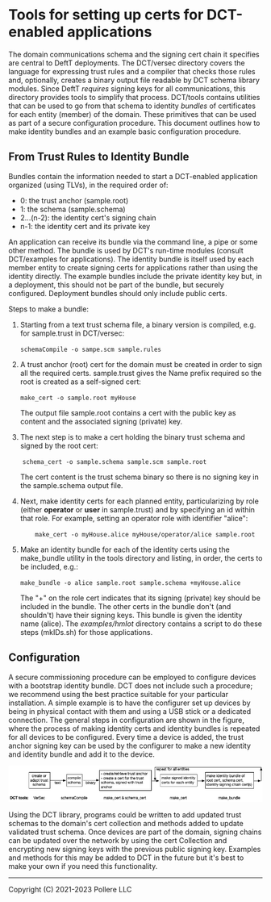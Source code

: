 # Tools for setting up certs for DCT-enabled applications

The domain communications schema and the signing cert chain it specifies are central to DeftT deployments. The DCT/versec directory covers the language for expressing trust rules and a compiler that checks those rules and, optionally, creates a binary output file readable by DCT schema library modules. Since DeftT *requires* signing keys for all communications, this directory provides tools to simplify that process. DCT/tools contains utilities that can be used to go from that schema to identity *bundles* of certificates for each entity (member) of the domain. These primitives that can be used as part of a secure configuration procedure. This document outlines how to make identity bundles and an example basic configuration procedure.

## From Trust Rules to Identity Bundle

Bundles contain the information needed to start a DCT-enabled application organized (using TLVs), in the required order of:

- 0: the trust anchor (sample.root)
- 1: the schema (sample.schema)
- 2...(n-2): the identity cert's signing chain
- n-1: the identity cert and its private key

An application can receive its bundle via the command line, a pipe or some other method. The bundle is used by DCT's run-time modules (consult DCT/examples for applications). The identity bundle is itself used by each member entity to create signing certs for applications rather than using the identity directly. The example bundles include the private identity key but, in a deployment, this should not be part of the bundle, but securely configured. Deployment bundles should only include public certs.

Steps to make a bundle:

1. Starting from a text trust schema file, a binary version is compiled, e.g. for sample.trust in DCT/versec:
  
    `schemaCompile -o sampe.scm sample.rules`

2. A trust anchor (root) cert for the domain must be created in order to sign all the required certs.  sample.trust  gives the Name prefix required so the root is created as a self-signed cert:
  
    `make_cert -o sample.root myHouse`
   
   The output file  sample.root contains a cert with the public key as content and the associated signing (private) key. 

3. The next step is to make a cert holding the binary trust schema and signed by the root cert: 
  
   ​    `schema_cert -o sample.schema sample.scm sample.root`
   
   The cert content is the trust schema binary so there is no signing key in the sample.schema output file. 

4. Next, make identity certs for each planned entity, particularizing by role (either **operator** or **user** in sample.trust) and by specifying an id within that role. For example, setting an operator role with identifier "alice":
  
    `    make_cert -o myHouse.alice myHouse/operator/alice sample.root`

5. Make an identity bundle for each of the identity certs using the make_bundle utility in the tools directory and listing, in order, the certs to be included, e.g.:
  
    `make_bundle -o alice sample.root sample.schema +myHouse.alice`
   
   The "+" on the role cert indicates that its signing (private) key should be included in the bundle. The other certs in the bundle don't (and shouldn't) have their signing keys. This bundle is given the identity name (alice). The *examples/hmIot* directory contains a script to do these steps (mkIDs.sh) for those applications.

## Configuration

A secure commissioning procedure can be employed to configure devices with a bootstrap identity bundle. DCT does not include such a procedure; we recommend using the best practice suitable for your particular installation. A simple example is to have the configurer set up devices by being in physical contact with them and using a USB stick or a dedicated connection. The general steps in configuration are shown in the figure, where the process of making identity certs and identity bundles is repeated for all devices to be configured. Every time a device is added, the trust anchor signing key can be used by the configurer to make a new identity and identity bundle and add it to the device.

![tools.config](tools.config.png)

Using the DCT library, programs could be written to add updated trust schemas to the domain's cert collection and methods added to update validated trust schema. Once devices are part of the domain, signing chains can be updated over the network by using the cert Collection and encrypting new signing keys with the previous public signing key. Examples and methods for this may be added to DCT in the future but it's best to make your own if you need this functionality.

---

Copyright (C) 2021-2023 Pollere LLC
